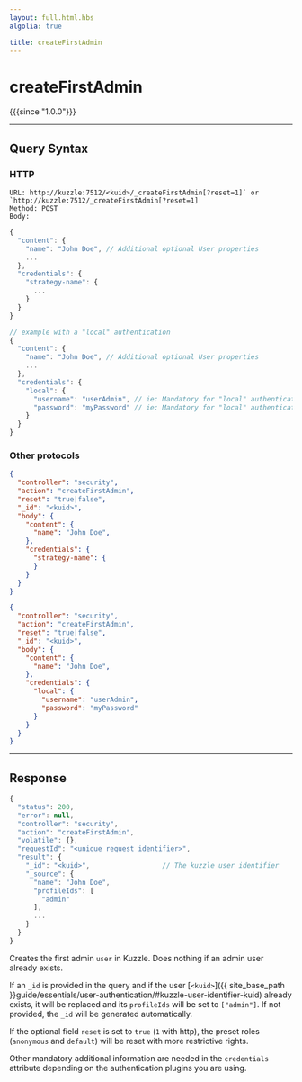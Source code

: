 ```yaml
---
layout: full.html.hbs
algolia: true

title: createFirstAdmin
---
```



# createFirstAdmin

{{{since "1.0.0"}}}



---

## Query Syntax

### HTTP

```http
URL: http://kuzzle:7512/<kuid>/_createFirstAdmin[?reset=1]` or `http://kuzzle:7512/_createFirstAdmin[?reset=1]
Method: POST  
Body:
```

```js
{
  "content": {
    "name": "John Doe", // Additional optional User properties
    ...
  },
  "credentials": {
    "strategy-name": {
      ...
    }
  }
}

// example with a "local" authentication
{
  "content": {
    "name": "John Doe", // Additional optional User properties
    ...
  },
  "credentials": {
    "local": {
      "username": "userAdmin", // ie: Mandatory for "local" authentication plugin
      "password": "myPassword" // ie: Mandatory for "local" authentication plugin
    }
  }
}
```

### Other protocols

```json
{
  "controller": "security",
  "action": "createFirstAdmin",
  "reset": "true|false",                    
  "_id": "<kuid>",           
  "body": {
    "content": {
      "name": "John Doe",               
    },
    "credentials": {
      "strategy-name": {
      }
    }
  }
}
```

```json
{
  "controller": "security",
  "action": "createFirstAdmin",
  "reset": "true|false",                    
  "_id": "<kuid>",
  "body": {
    "content": {
      "name": "John Doe",    
    },
    "credentials": {
      "local": {
        "username": "userAdmin",   
        "password": "myPassword"   
      }
    }
  }
}
```

---

## Response

```javascript
{
  "status": 200,                     
  "error": null,                     
  "controller": "security",
  "action": "createFirstAdmin",
  "volatile": {},
  "requestId": "<unique request identifier>",
  "result": {
    "_id": "<kuid>",                  // The kuzzle user identifier
    "_source": {
      "name": "John Doe",
      "profileIds": [
        "admin"
      ],
      ...
    }
  }
}
```

Creates the first admin `user` in Kuzzle. Does nothing if an admin user already exists.

If an `_id` is provided in the query and if the user [`<kuid>`]({{ site_base_path }}guide/essentials/user-authentication/#kuzzle-user-identifier-kuid) already exists,
it will be replaced and its `profileIds` will be set to `["admin"]`. If not provided, the `_id` will be generated automatically.

If the optional field `reset` is set to `true` (`1` with http),
the preset roles (`anonymous` and `default`) will be reset with more restrictive rights.

Other mandatory additional information are needed in the `credentials` attribute depending on the authentication plugins you are using.
